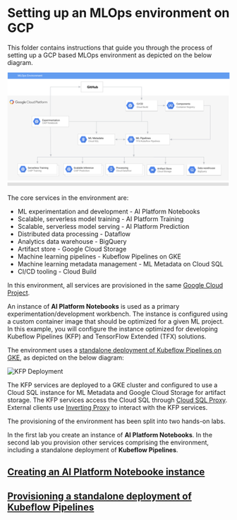 # Setting up an MLOps environment on GCP

This folder contains instructions that guide you through the process of setting up a GCP based MLOps environment as depicted on the below diagram.

![Reference topolgy](/images/mlops-env.png)

The core services in the environment are:
- ML experimentation and development - AI Platform Notebooks 
- Scalable, serverless model training - AI Platform Training  
- Scalable, serverless model serving - AI Platform Prediction 
- Distributed data processing - Dataflow  
- Analytics data warehouse - BigQuery 
- Artifact store - Google Cloud Storage 
- Machine learning pipelines - Kubeflow Pipelines on GKE
- Machine learning metadata  management - ML Metadata on Cloud SQL
- CI/CD tooling - Cloud Build
    
In this environment, all services are provisioned in the same [Google Cloud Project](https://cloud.google.com/storage/docs/projects). 

An instance of **AI Platform Notebooks** is used as a primary experimentation/development workbench. The instance is configured using a custom container image that should be optimized for a given ML project. In this example, you will configure the instance optimized for developing Kubeflow Pipelines (KFP) and TensorFlow Extended (TFX) solutions. 

The environment uses a [standalone deployment of Kubeflow Pipelines on GKE](https://www.kubeflow.org/docs/pipelines/installation/standalone-deployment/), as depicted on the below diagram:


![KFP Deployment](/images/kfp.png)

The KFP services are deployed to a GKE cluster and configured to use a Cloud SQL  instance for ML Metadata and Google Cloud Storage for artifact storage. The KFP services access the Cloud SQL through [Cloud SQL Proxy](https://cloud.google.com/sql/docs/mysql/sql-proxy). External clients use [Inverting Proxy](https://github.com/google/inverting-proxy) to interact with the KFP services.

The provisioning of the environment has been split into two hands-on labs.

In the first lab you create an instance of **AI Platform Notebooks**. In the second lab you provision other services comprising the environment, including a standalone deployment of **Kubeflow Pipelines**.

## [Creating an AI Platform Notebooke instance](lab-01-env-setup-ai-notebook/README.md)

## [Provisioning a standalone deployment of Kubeflow Pipelines](lab-02-env-setup-kfp/README.md)

